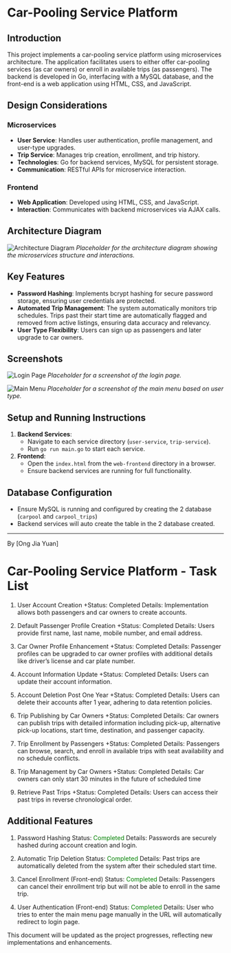 # Car-Pooling Service Platform

## Introduction
This project implements a car-pooling service platform using microservices architecture. The application facilitates users to either offer car-pooling services (as car owners) or enroll in available trips (as passengers). The backend is developed in Go, interfacing with a MySQL database, and the front-end is a web application using HTML, CSS, and JavaScript. 

## Design Considerations

### Microservices
- **User Service**: Handles user authentication, profile management, and user-type upgrades.
- **Trip Service**: Manages trip creation, enrollment, and trip history.
- **Technologies**: Go for backend services, MySQL for persistent storage.
- **Communication**: RESTful APIs for microservice interaction.

### Frontend
- **Web Application**: Developed using HTML, CSS, and JavaScript.
- **Interaction**: Communicates with backend microservices via AJAX calls.


## Architecture Diagram
![Architecture Diagram](path/to/architecture_diagram.png)
*Placeholder for the architecture diagram showing the microservices structure and interactions.*


## Key Features

- **Password Hashing**: Implements bcrypt hashing for secure password storage, ensuring user credentials are protected.
- **Automated Trip Management**: The system automatically monitors trip schedules. Trips past their start time are automatically flagged and removed from active listings, ensuring data accuracy and relevancy.
- **User Type Flexibility**: Users can sign up as passengers and later upgrade to car owners.


## Screenshots
![Login Page](path/to/login_page_screenshot.png)
*Placeholder for a screenshot of the login page.*

![Main Menu](path/to/main_menu_screenshot.png)
*Placeholder for a screenshot of the main menu based on user type.*

## Setup and Running Instructions
1. **Backend Services**:
   - Navigate to each service directory (`user-service`, `trip-service`).
   - Run `go run main.go` to start each service.
2. **Frontend**:
   - Open the `index.html` from the `web-frontend` directory in a browser.
   - Ensure backend services are running for full functionality.

## Database Configuration
- Ensure MySQL is running and configured by creating the 2 database (`carpool` and `carpool_trips`)
- Backend services will auto create the table in the 2 database created.

---

By [Ong Jia Yuan]


# Car-Pooling Service Platform - Task List

1. User Account Creation
+Status: Completed
Details: Implementation allows both passengers and car owners to create accounts.

2. Default Passenger Profile Creation
+Status: Completed
Details: Users provide first name, last name, mobile number, and email address.

3. Car Owner Profile Enhancement
+Status: Completed
Details: Passenger profiles can be upgraded to car owner profiles with additional details like driver’s license and car plate number.

4. Account Information Update
+Status: Completed
Details: Users can update their account information.

5. Account Deletion Post One Year
+Status: Completed
Details: Users can delete their accounts after 1 year, adhering to data retention policies.

6. Trip Publishing by Car Owners
+Status: Completed
Details: Car owners can publish trips with detailed information including pick-up, alternative pick-up locations, start time, destination, and passenger capacity.

7. Trip Enrollment by Passengers
+Status: Completed
Details: Passengers can browse, search, and enroll in available trips with seat availability and no schedule conflicts.

8. Trip Management by Car Owners
+Status: Completed
Details: Car owners can only start 30 minutes in the future of scheduled time

10. Retrieve Past Trips
+Status: Completed
Details: Users can access their past trips in reverse chronological order.

## Additional Features

1. Password Hashing
Status: <span style="color: green;">Completed</span>
Details: Passwords are securely hashed during account creation and login.

2. Automatic Trip Deletion
Status: <span style="color: green;">Completed</span>
Details: Past trips are automatically deleted from the system after their scheduled start time.

3. Cancel Enrollment (Front-end)
Status: <span style="color: green;">Completed</span>
Details: Passengers can cancel their enrollment trip but will not be able to enroll in the same trip.

4. User Authentication (Front-end)
Status: <span style="color: green;">Completed</span>
Details: User who tries to enter the main menu page manually in the URL will automatically redirect to login page.

This document will be updated as the project progresses, reflecting new implementations and enhancements.


